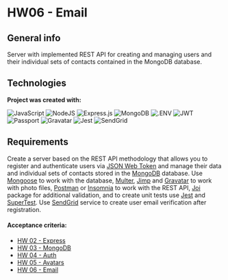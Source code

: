 #  HW06 - Email

## General info
Server with implemented REST API for creating and managing users and their individual sets of contacts contained in the MongoDB database.

## Technologies
**Project was created with:**

![JavaScript](https://img.shields.io/badge/javascript-%23323330.svg?style=for-the-badge&logo=javascript&logoColor=%23F7DF1E) ![NodeJS](https://img.shields.io/badge/node.js-6DA55F?style=for-the-badge&logo=node.js&logoColor=white) ![Express.js](https://img.shields.io/badge/express.js-%23404d59.svg?style=for-the-badge&logo=express&logoColor=%2361DAFB) ![MongoDB](https://img.shields.io/badge/MongoDB-%234ea94b.svg?style=for-the-badge&logo=mongodb&logoColor=white) ![.ENV](https://img.shields.io/badge/.ENV-100000?style=for-the-badge&logo=.ENV&logoColor=000000&labelColor=ECD53F&color=ECD53F) ![JWT](https://img.shields.io/badge/JWT-black?style=for-the-badge&logo=JSON%20web%20tokens) ![Passport](https://img.shields.io/badge/PASSPORT-100000?style=for-the-badge&logo=Passport&logoColor=FFFFFF&labelColor=34E27A&color=34E27A)  ![Gravatar](https://img.shields.io/badge/Gravatar-100000?style=for-the-badge&logo=Gravatar&logoColor=FFFFFF&labelColor=1E8CBE&color=1E8CBE) ![Jest](https://img.shields.io/badge/-jest-%23C21325?style=for-the-badge&logo=jest&logoColor=white) ![SendGrid](https://img.shields.io/badge/SendGrid-100000?style=for-the-badge&logo=Twilio&logoColor=FFFFFF&labelColor=225DFF&color=225DFF)


## Requirements
Create a server based on the REST API methodology that allows you to register and authenticate users via [JSON Web Token](https://www.npmjs.com/package/jsonwebtoken) and manage their data and individual sets of contacts stored in the [MongoDB](https://www.mongodb.com/) database. Use [Mongoose](https://mongoosejs.com/) to work with the database, [Multer](https://github.com/expressjs/multer), [Jimp](https://www.npmjs.com/package/jimp) and [Gravatar](https://www.npmjs.com/package/gravatar) to work with photo files, [Postman](https://www.postman.com/) or [Insomnia](https://insomnia.rest/) to work with the REST API, [Joi](https://github.com/hapijs/joi) package for additional validation, and to create unit tests use [Jest](https://jestjs.io/) and [SuperTest](https://www.npmjs.com/package/supertest). Use [SendGrid](https://sendgrid.com/) service to create user email verification after registration.

#### Acceptance criteria:
- [HW 02 - Express](https://github.com/goitacademy/nodejs-homework/blob/master/homework-02/README.pl.md)
- [HW 03 - MongoDB](https://github.com/goitacademy/nodejs-homework/blob/master/homework-03/README.pl.md)
- [HW 04 - Auth](https://github.com/goitacademy/nodejs-homework/blob/master/homework-04/README.pl.md)
- [HW 05 - Avatars](https://github.com/goitacademy/nodejs-homework/blob/master/homework-05/README.pl.md)
- [HW 06 - Email](https://github.com/goitacademy/nodejs-homework/blob/master/homework-06/README.pl.md)
